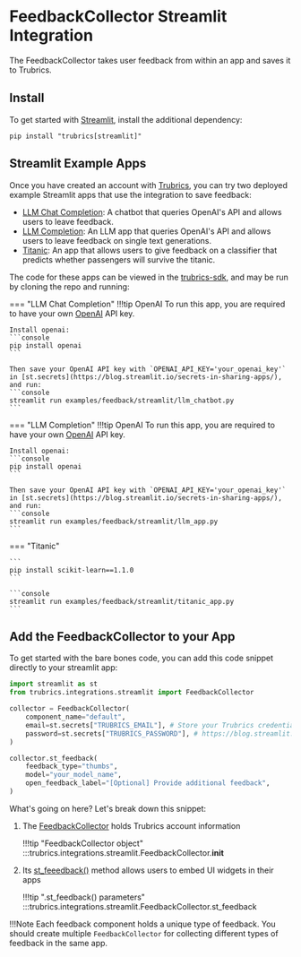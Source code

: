 # FeedbackCollector Streamlit Integration
The FeedbackCollector takes user feedback from within an app and saves it to Trubrics.

## Install
To get started with [Streamlit](https://streamlit.io/), install the additional dependency:

```console
pip install "trubrics[streamlit]"
```

## Streamlit Example Apps
Once you have created an account with [Trubrics](https://trubrics.streamlit.app/), you can try two deployed example Streamlit apps that use the integration to save feedback:

- [LLM Chat Completion](https://trubrics-llm-example.streamlit.app/): A chatbot that queries OpenAI's API and allows users to leave feedback.
- [LLM Completion](https://trubrics-llm-example.streamlit.app/): An LLM app that queries OpenAI's API and allows users to leave feedback on single text generations.
- [Titanic](https://trubrics-titanic-example.streamlit.app/): An app that allows users to give feedback on a classifier that predicts whether passengers will survive the titanic.

The code for these apps can be viewed in the [trubrics-sdk](https://github.com/trubrics/trubrics-sdk/tree/main/examples), and may be run by cloning the repo and running:

=== "LLM Chat Completion"
    !!!tip OpenAI
        To run this app, you are required to have your own [OpenAI](https://platform.openai.com/overview) API key.

    Install openai:
    ```console
    pip install openai
    ```

    Then save your OpenAI API key with `OPENAI_API_KEY='your_openai_key'` in [st.secrets](https://blog.streamlit.io/secrets-in-sharing-apps/), and run:
    ```console
    streamlit run examples/feedback/streamlit/llm_chatbot.py
    ```

=== "LLM Completion"
    !!!tip OpenAI
        To run this app, you are required to have your own [OpenAI](https://platform.openai.com/overview) API key.

    Install openai:
    ```console
    pip install openai
    ```

    Then save your OpenAI API key with `OPENAI_API_KEY='your_openai_key'` in [st.secrets](https://blog.streamlit.io/secrets-in-sharing-apps/), and run:
    ```console
    streamlit run examples/feedback/streamlit/llm_app.py
    ```

=== "Titanic"

    ```
    pip install scikit-learn==1.1.0
    ```

    ```console
    streamlit run examples/feedback/streamlit/titanic_app.py
    ```

## Add the FeedbackCollector to your App
To get started with the bare bones code, you can add this code snippet directly to your streamlit app:
```py
import streamlit as st
from trubrics.integrations.streamlit import FeedbackCollector

collector = FeedbackCollector(
    component_name="default",
    email=st.secrets["TRUBRICS_EMAIL"], # Store your Trubrics credentials in st.secrets:
    password=st.secrets["TRUBRICS_PASSWORD"], # https://blog.streamlit.io/secrets-in-sharing-apps/
)

collector.st_feedback(
    feedback_type="thumbs",
    model="your_model_name",
    open_feedback_label="[Optional] Provide additional feedback",
)
```

What's going on here? Let's break down this snippet:

1. The [FeedbackCollector](#feedbackcollector) holds Trubrics account information

    !!!tip "FeedbackCollector object"
        :::trubrics.integrations.streamlit.FeedbackCollector.__init__

2. Its [st_feeedback()](#st_feedback) method allows users to embed UI widgets in their apps

    !!!tip ".st_feedback() parameters"
        :::trubrics.integrations.streamlit.FeedbackCollector.st_feedback

!!!Note
    Each feedback component holds a unique type of feedback. You should create multiple `FeedbackCollector` for collecting different types of feedback in the same app.
